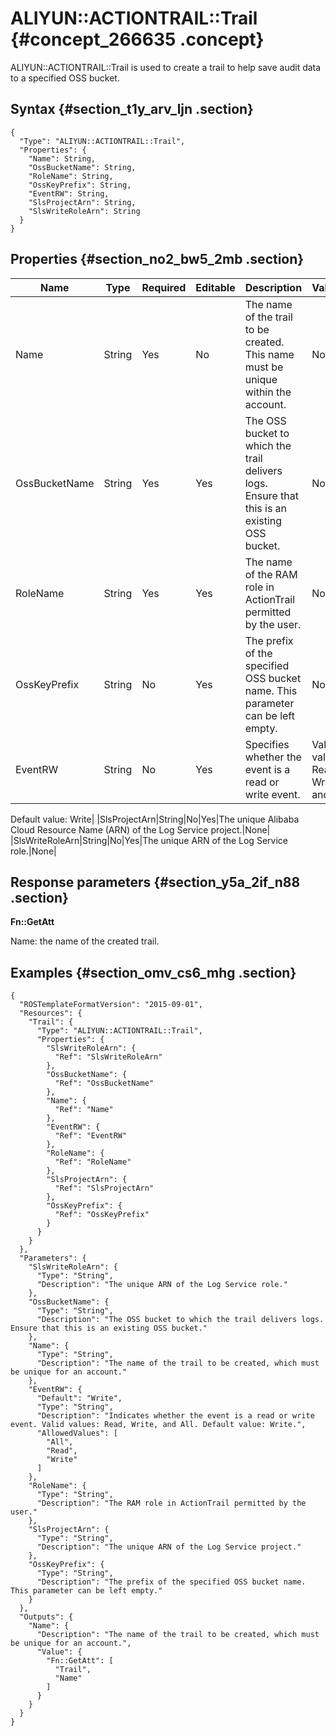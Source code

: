 # ALIYUN::ACTIONTRAIL::Trail {#concept_266635 .concept}

ALIYUN::ACTIONTRAIL::Trail is used to create a trail to help save audit data to a specified OSS bucket.

## Syntax {#section_t1y_arv_ljn .section}

```language-json
{
  "Type": "ALIYUN::ACTIONTRAIL::Trail",
  "Properties": {
    "Name": String,
    "OssBucketName": String,
    "RoleName": String,
    "OssKeyPrefix": String,
    "EventRW": String,
    "SlsProjectArn": String,
    "SlsWriteRoleArn": String
  }
}            
```

## Properties {#section_no2_bw5_2mb .section}

|Name|Type|Required|Editable|Description|Validity|
|----|----|--------|--------|-----------|--------|
|Name|String|Yes|No|The name of the trail to be created. This name must be unique within the account.|None|
|OssBucketName|String|Yes|Yes|The OSS bucket to which the trail delivers logs. Ensure that this is an existing OSS bucket.|None|
|RoleName|String|Yes|Yes|The name of the RAM role in ActionTrail permitted by the user.|None|
|OssKeyPrefix|String|No|Yes|The prefix of the specified OSS bucket name. This parameter can be left empty.|None|
|EventRW|String|No|Yes|Specifies whether the event is a read or write event.| Valid values: Read, Write, and All

 Default value: Write|
|SlsProjectArn|String|No|Yes|The unique Alibaba Cloud Resource Name \(ARN\) of the Log Service project.|None|
|SlsWriteRoleArn|String|No|Yes|The unique ARN of the Log Service role.|None|

## Response parameters {#section_y5a_2if_n88 .section}

 **Fn::GetAtt** 

Name: the name of the created trail.

## Examples {#section_omv_cs6_mhg .section}

```language-json
{
  "ROSTemplateFormatVersion": "2015-09-01",
  "Resources": {
    "Trail": {
      "Type": "ALIYUN::ACTIONTRAIL::Trail",
      "Properties": {
        "SlsWriteRoleArn": {
          "Ref": "SlsWriteRoleArn"
        },
        "OssBucketName": {
          "Ref": "OssBucketName"
        },
        "Name": {
          "Ref": "Name"
        },
        "EventRW": {
          "Ref": "EventRW"
        },
        "RoleName": {
          "Ref": "RoleName"
        },
        "SlsProjectArn": {
          "Ref": "SlsProjectArn"
        },
        "OssKeyPrefix": {
          "Ref": "OssKeyPrefix"
        }
      }
    }
  },
  "Parameters": {
    "SlsWriteRoleArn": {
      "Type": "String",
      "Description": "The unique ARN of the Log Service role."
    },
    "OssBucketName": {
      "Type": "String",
      "Description": "The OSS bucket to which the trail delivers logs. Ensure that this is an existing OSS bucket."
    },
    "Name": {
      "Type": "String",
      "Description": "The name of the trail to be created, which must be unique for an account."
    },
    "EventRW": {
      "Default": "Write",
      "Type": "String",
      "Description": "Indicates whether the event is a read or write event. Valid values: Read, Write, and All. Default value: Write.",
      "AllowedValues": [
        "All",
        "Read",
        "Write"
      ]
    },
    "RoleName": {
      "Type": "String",
      "Description": "The RAM role in ActionTrail permitted by the user."
    },
    "SlsProjectArn": {
      "Type": "String",
      "Description": "The unique ARN of the Log Service project."
    },
    "OssKeyPrefix": {
      "Type": "String",
      "Description": "The prefix of the specified OSS bucket name. This parameter can be left empty."
    }
  },
  "Outputs": {
    "Name": {
      "Description": "The name of the trail to be created, which must be unique for an account.",
      "Value": {
        "Fn::GetAtt": [
          "Trail",
          "Name"
        ]
      }
    }
  }
}
```

